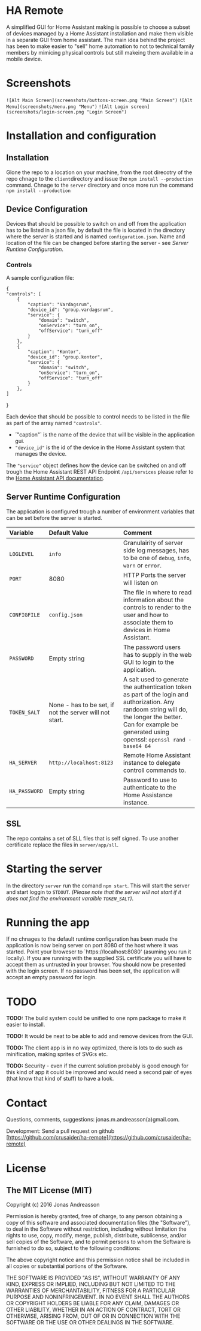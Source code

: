 # HA Remote
A simplified GUI for Home Assistant making is possible to choose a subset of devices managed by a Home Assistant installation and make them visible in a separate GUI from home assistant.
The main idea behind the project has been to make easier to "sell" home automation to not to technical family members by mimicing physical controls but still makeing them available in a mobile device.
# Screenshots
`![Alt Main Screen](screenshots/buttons-screen.png "Main Screen")`
`![Alt Menu](screenshots/menu.png "Menu")`
`![Alt Login screen](screenshots/login-screen.png "Login Screen")`
# Installation and configuration

## Installation
Glone the repo to a location on your machine, from the root direcotry of the repo chnage to the `client`directory and issue the `npm install --production` command.
Chnage to the `server` directory and once more run the command  `npm install --production`


## Device Configuration
Devices that should be possible to switch on and off from the application has to be listed in a json file, by default the file is located in the directory where the server is started and is named `configuration.json`. Name and location of the file can be changed before starting the server - see *Server Runtime Configuration*.
### Controls
A sample configuration file: 

	{
    "controls": [
        {
            "caption": "Vardagsrum",
            "device_id": "group.vardagsrum",
            "service": {
                "domain": "switch",
                "onService": "turn_on",
                "offService": "turn_off"
            }
        },
        {
            "caption": "Kontor",
            "device_id": "group.kontor",
            "service": {
                "domain": "switch",
                "onService": "turn_on",
                "offService": "turn_off"
            }
        },
    ]
}

Each device that should be possible to control needs to be listed in the file as part of the array named `"controls"`.

* ´"caption"` is the name of the device that will be visible in the application gui.
* `"device_id"` is the id of the device in the Home Assistant system that manages the device.

The `"service"` object defines how the device can be switched on and off trough the Home Assistant REST API Endpoint `/api/services` please refer to the [Home Assistant API documentation](https://home-assistant.io/developers/rest_api/#post-apiservicesltdomainltservice).


## Server Runtime Configuration
The application is configured trough a number of environment variables that can be set before the server is started.

| Variable | Default Value | Comment |
|:---------|:--------------|:--------|
|`LOGLEVEL`|`info`|Granulairity of server side log messages, has to be one of `debug`, `info`, `warn` or `error`.|
|`PORT`| 8080|HTTP Ports the server will listen on|
|`CONFIGFILE`|`config.json`|The file in where to read information about the controls to render to the user and how to associate them to devices in Home Assistant.|
|`PASSWORD`|Empty string|The password users has to supply in the web GUI to login to the application.|
|`TOKEN_SALT`|None - has to be set, if not the server will not start.|A salt used to generate the authentication token as part of the login and authorization. Any randoom string will do, the longer the better. Can for example be generated using openssl: `openssl rand -base64 64`|
|`HA_SERVER`|`http://localhost:8123`|Remote Home Assistant instance to delegate controll commands to.|
|`HA_PASSWORD`|Empty string|Password to use to authenticate to the Home Assistance instance.|

## SSL
The repo contains a set of SLL files that is self signed. To use another certificate replace the files in `server/app/sll`.

# Starting the server
In the directory `server` run the comand `npm start`. This will start the server and start loggin to `STDOUT`. *(Please note that the server will not start if it does not find the environment varaible `TOKEN_SALT`)*.

# Running the app
If no chnages to the default runtime configuration has been made the application is now being server on port 8080 of the host where it was started. Point your broweser to `https://localhost:8080' (asuming you run it locally). If you are running with the supplied SSL certificate you will have to accept them as untrusted in your browser. You should now be presented with the login screen. If no password has been set, the application will accept an empty password for login.

# TODO
**TODO:** The build system could be unified to one npm package to make it easier to install.

**TODO:** It would be neat to be able to add and remove devices from the GUI.

**TODO:** The client app is in no way optimized, there is lots to do such as minification, making sprites of SVG:s etc.

**TODO:** Security - even if the current solution probably is good enough for this kind of app it could be improved and would need a second pair of eyes (that know that kind of stuff) to have a look.


# Contact
Questions, comments, suggestions: jonas.m.andreasson(a)gmail.com.

Development: Send a pull request on github [https://github.com/crusaider/ha-remote](https://github.com/crusaider/ha-remote)

# License
## The MIT License (MIT)
  Copyright (c) 2016 Jonas Andreasson

Permission is hereby granted, free of charge, to any person obtaining a copy of this software and associated documentation files (the "Software"), to deal in the Software without restriction, including without limitation the rights to use, copy, modify, merge, publish, distribute, sublicense, and/or sell copies of the Software,                  and to permit persons to whom the Software is furnished to do so, subject to the following conditions:

The above copyright notice and this permission notice shall be included in all copies or substantial portions of the Software.

THE SOFTWARE IS PROVIDED "AS IS", WITHOUT WARRANTY OF ANY KIND, EXPRESS OR IMPLIED, INCLUDING BUT NOT LIMITED TO THE WARRANTIES OF MERCHANTABILITY, FITNESS FOR A PARTICULAR PURPOSE AND NONINFRINGEMENT. IN NO EVENT SHALL THE AUTHORS OR COPYRIGHT HOLDERS BE LIABLE FOR ANY CLAIM, DAMAGES OR OTHER LIABILITY, WHETHER IN AN ACTION OF CONTRACT, TORT OR OTHERWISE, ARISING FROM, OUT OF OR IN CONNECTION WITH THE SOFTWARE OR THE USE OR OTHER DEALINGS IN THE SOFTWARE.